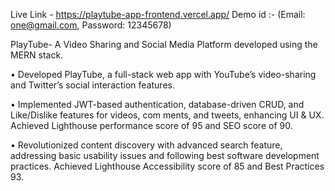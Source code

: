 Live Link - https://playtube-app-frontend.vercel.app/ Demo id :- (Email: one@gmail.com, Password: 12345678)

 PlayTube- A Video Sharing and Social Media Platform developed using the MERN stack.
 
 • Developed PlayTube, a full-stack web app with YouTube’s video-sharing and Twitter’s social interaction features.
 
 • Implemented JWT-based authentication, database-driven CRUD, and Like/Dislike features for videos, com
ments, and tweets, enhancing UI & UX. Achieved Lighthouse performance score of 95 and SEO score of 90.

 • Revolutionized content discovery with advanced search feature, addressing basic usability issues and following
 best software development practices. Achieved Lighthouse Accessibility score of 85 and Best Practices 93.

